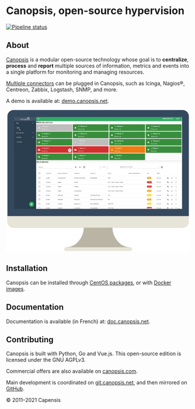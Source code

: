 # Canopsis, open-source hypervision

[![Pipeline status](https://git.canopsis.net/canopsis/canopsis/badges/develop/pipeline.svg)](https://git.canopsis.net/canopsis/canopsis/commits/develop)

## About

[Canopsis](https://www.capensis.fr/canopsis/) is a modular open-source technology whose goal is to **centralize**, **process** and **report** multiple sources of information, metrics and events into a single platform for monitoring and managing resources.

[Multiple connectors](https://doc.canopsis.net/interconnexions/) can be plugged in Canopsis, such as Icinga, Nagios®, Centreon, Zabbix, Logstash, SNMP, and more.

A demo is available at: [demo.canopsis.net](https://demo.canopsis.net).

[![Canopsis UI](screenshot.png)](https://www.capensis.fr/canopsis/)

## Installation

Canopsis can be installed through [CentOS packages](https://doc.canopsis.net/guide-administration/installation/installation-paquets/), or with [Docker images](https://doc.canopsis.net/guide-administration/installation/installation-conteneurs/).

## Documentation

Documentation is available (in French) at: [doc.canopsis.net](https://doc.canopsis.net).

## Contributing

Canopsis is built with Python, Go and Vue.js. This open-source edition is licensed under the GNU AGPLv3.

Commercial offers are also available on [canopsis.com](http://www.canopsis.com).

Main development is coordinated on [git.canopsis.net](https://git.canopsis.net/canopsis/canopsis), and then mirrored on [GitHub](https://github.com/capensis/canopsis).

© 2011–2021 Capensis

